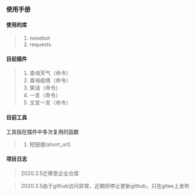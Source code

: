 ### 使用手册
#### 使用的库
>1. nonebot
>2. requests
#### 目前插件
>1. 查询天气（命令）
>2. 查询疫情（命令）
>5. 笑话（命令）
>4. 一言（命令）
>5. 文言一言（命令）
#### 目前工具
工具指在插件中多次复用的函数
>1. 短链接(short_url)
#### 项目日志
> 2020.3.5迁移至企业仓库

> 2020.3.5由于github访问异常，近期将停止更新github，只在gitee上发布